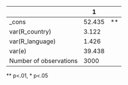 |                        | 1      |    |
|------------------------|--------|----|
| _cons                  | 52.435 | ** |
| var(R_country)         | 3.122  |    |
| var(R_language)        | 1.426  |    |
| var(e)                 | 39.438 |    |
| Number of observations | 3000   |    |
** p<.01, * p<.05
